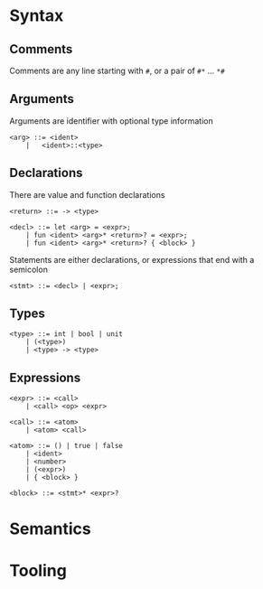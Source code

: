 # Syntax

## Comments

Comments are any line starting with `#`, or a pair of `#*` ... `*#`

## Arguments

Arguments are identifier with optional type information

    <arg> ::= <ident>
        |   <ident>::<type>

## Declarations

There are value and function declarations

    <return> ::= -> <type>

    <decl> ::= let <arg> = <expr>;
        | fun <ident> <arg>* <return>? = <expr>;
        | fun <ident> <arg>* <return>? { <block> }

Statements are either declarations, or expressions that end with a semicolon

    <stmt> ::= <decl> | <expr>;

## Types

    <type> ::= int | bool | unit
        | (<type>)
        | <type> -> <type>

## Expressions

    <expr> ::= <call>
        | <call> <op> <expr>

    <call> ::= <atom>
        | <atom> <call>

    <atom> ::= () | true | false
        | <ident>
        | <number>
        | (<expr>)
        | { <block> }

    <block> ::= <stmt>* <expr>?

# Semantics

# Tooling
